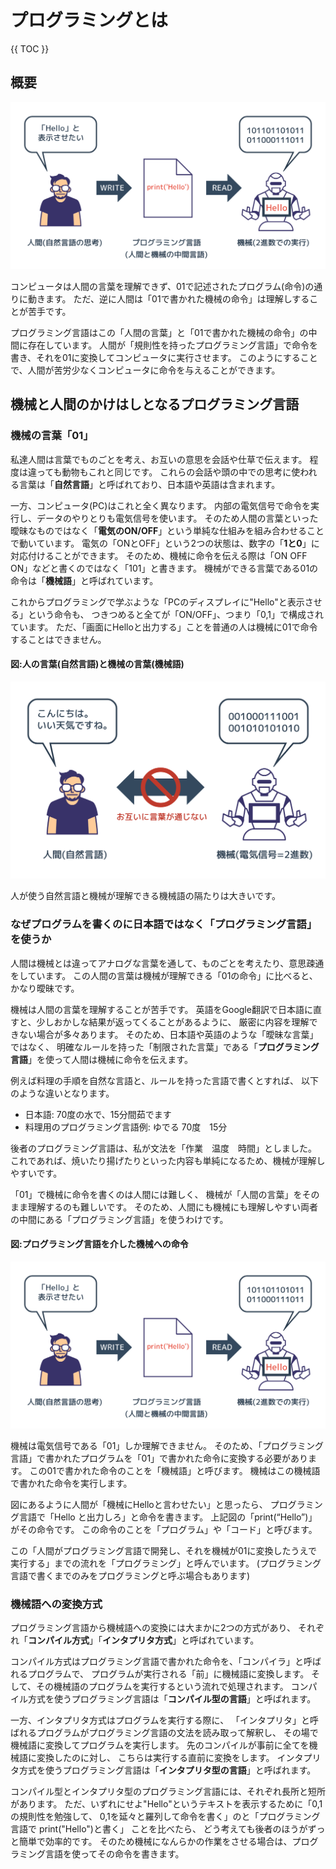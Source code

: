 # プログラミングとは

{{ TOC }}

## 概要

![image](./0005_image/02.png)

コンピュータは人間の言葉を理解できず、01で記述されたプログラム(命令)の通りに動きます。
ただ、逆に人間は「01で書かれた機械の命令」は理解しすることが苦手です。

プログラミング言語はこの「人間の言葉」と「01で書かれた機械の命令」の中間に存在しています。
人間が「規則性を持ったプログラミング言語」で命令を書き、それを01に変換してコンピュータに実行させます。
このようにすることで、人間が苦労少なくコンピュータに命令を与えることができます。

## 機械と人間のかけはしとなるプログラミング言語

### 機械の言葉「01」

私達人間は言葉でものごとを考え、お互いの意思を会話や仕草で伝えます。
程度は違っても動物もこれと同じです。
これらの会話や頭の中での思考に使われる言葉は「**自然言語**」と呼ばれており、日本語や英語は含まれます。

一方、コンピュータ(PC)はこれと全く異なります。
内部の電気信号で命令を実行し、データのやりとりも電気信号を使います。
そのため人間の言葉といった曖昧なものではなく「**電気のON/OFF**」という単純な仕組みを組み合わせることで動いています。
電気の「ONとOFF」という2つの状態は、数字の「**1と0**」に対応付けることができます。
そのため、機械に命令を伝える際は「ON OFF ON」などと書くのではなく「101」と書きます。
機械ができる言葉である01の命令は「**機械語**」と呼ばれています。

これからプログラミングで学ぶような「PCのディスプレイに"Hello"と表示させる」という命令も、
つきつめると全てが「ON/OFF」、つまり「0,1」で構成されています。
ただ、「画面にHelloと出力する」ことを普通の人は機械に01で命令することはできません。


#### 図:人の言葉(自然言語)と機械の言葉(機械語)

![image](./0005_image/01.png)

人が使う自然言語と機械が理解できる機械語の隔たりは大きいです。

### なぜプログラムを書くのに日本語ではなく「プログラミング言語」を使うか

人間は機械とは違ってアナログな言葉を通して、ものごとを考えたり、意思疎通をしています。
この人間の言葉は機械が理解できる「01の命令」に比べると、かなり曖昧です。

機械は人間の言葉を理解することが苦手です。
英語をGoogle翻訳で日本語に直すと、少しおかしな結果が返ってくることがあるように、
厳密に内容を理解できない場合が多々あります。
そのため、日本語や英語のような「曖昧な言葉」ではなく、
明確なルールを持った「制限された言葉」である「**プログラミング言語**」を使って人間は機械に命令を伝えます。

例えば料理の手順を自然な言語と、ルールを持った言語で書くとすれば、
以下のような違いとなります。

* 日本語: 70度の水で、15分間茹でます
* 料理用のプログラミング言語例: ゆでる 70度　15分

後者のプログラミング言語は、私が文法を「作業　温度　時間」としました。
これであれば、焼いたり揚げたりといった内容も単純になるため、機械が理解しやすいです。

「01」で機械に命令を書くのは人間には難しく、
機械が「人間の言葉」をそのまま理解するのも難しいです。
そのため、人間にも機械にも理解しやすい両者の中間にある「プログラミング言語」を使うわけです。

#### 図:プログラミング言語を介した機械への命令

![image](./0005_image/02.png)

機械は電気信号である「01」しか理解できません。
そのため、「プログラミング言語」で書かれたプログラムを「01」で書かれた命令に変換する必要があります。
この01で書かれた命令のことを「機械語」と呼びます。
機械はこの機械語で書かれた命令を実行します。

図にあるように人間が「機械にHelloと言わせたい」と思ったら、
プログラミング言語で「Hello と出力しろ」と命令を書きます。
上記図の「print(“Hello”)」がその命令です。
この命令のことを「プログラム」や「コード」と呼びます。

この「人間がプログラミング言語で開発し、それを機械が01に変換したうえで実行する」までの流れを「プログラミング」と呼んでいます。
(プログラミング言語で書くまでのみをプログラミングと呼ぶ場合もあります)

### 機械語への変換方式

プログラミング言語から機械語への変換には大まかに2つの方式があり、
それぞれ「**コンパイル方式**」「**インタプリタ方式**」と呼ばれています。

コンパイル方式はプログラミング言語で書かれた命令を、「コンパイラ」と呼ばれるプログラムで、
プログラムが実行される「前」に機械語に変換します。
そして、その機械語のプログラムを実行するという流れで処理されます。
コンパイル方式を使うプログラミング言語は「**コンパイル型の言語**」と呼ばれます。

一方、インタプリタ方式はプログラムを実行する際に、
「インタプリタ」と呼ばれるプログラムがプログラミング言語の文法を読み取って解釈し、
その場で機械語に変換してプログラムを実行します。
先のコンパイルが事前に全てを機械語に変換したのに対し、
こちらは実行する直前に変換をします。
インタプリタ方式を使うプログラミング言語は「**インタプリタ型の言語**」と呼ばれます。

コンパイル型とインタプリタ型のプログラミング言語には、それぞれ長所と短所があります。
ただ、いずれにせよ"Hello"というテキストを表示するために「0,1 の規則性を勉強して、
0,1を延々と羅列して命令を書く」のと「プログラミング言語で print("Hello")と書く」 ことを比べたら、
どう考えても後者のほうがずっと簡単で効率的です。
そのため機械になんらかの作業をさせる場合は、プログラミング言語を使ってその命令を書きます。
